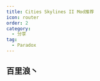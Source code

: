 ```yaml
---
title: Cities Skylines II Mod推荐
icon: router
order: 2
category:
  - 分享
tag:
  - Paradox
---
```


## 百里浪丶

<SiteInfo
  name="Achievement Enabler"
  desc=""
  url="https://mods.paradoxplaza.com/mods/75745/Windows"
  logo="https://modscontent.paradox-interactive.com/cities_skylines_2/382012ee-bf57-452b-867f-d3d98c26e260/content/cover.jpg?class=modsui_playsets_thumbnail"
  preview=""
/>

<SiteInfo
  name="Anarchy"
  desc="Anarchy 允许您将植被和道具重叠或放置在其他对象的边界内并靠近在一起。"
  url="https://mods.paradoxplaza.com/mods/74604/Windows"
  logo="https://modscontent.paradox-interactive.com/cities_skylines_2/25faeda9-b17e-4525-a08f-ba219ed13524/content/cover.jpg?class=modsui_playsets_thumbnail](https://modscontent.paradox-interactive.com/cities_skylines_2/25faeda9-b17e-4525-a08f-ba219ed13524/content/cover.jpg?class=modsui_playsets_thumbnail"
  preview="https://modscontent.paradox-interactive.com/cities_skylines_2/25faeda9-b17e-4525-a08f-ba219ed13524/content/screenshots/anarchyApartments.jpg?class=modsui_gallery_screenshot"
/>

<SiteInfo
  name="Asset Icon Library"
  desc="可以放置系统资产"
  url="https://mods.paradoxplaza.com/mods/79634/Windows"
  logo="https://modscontent.paradox-interactive.com/cities_skylines_2/6dadd334-90bf-4627-9f4f-7f08e594aa23/content/cover.jpg?class=modsui_playsets_thumbnail"
  preview="https://modscontent.paradox-interactive.com/cities_skylines_2/6dadd334-90bf-4627-9f4f-7f08e594aa23/content/screenshots/Screenshot01.png?class=modsui_gallery_screenshot"
/>

<SiteInfo
  name="Better Bulldozer"
  desc="可以拆除一些原本拆除不掉的东西"
  url="https://mods.paradoxplaza.com/mods/75250/Windows"
  logo="https://modscontent.paradox-interactive.com/cities_skylines_2/4bc89c5f-a15c-4b0e-b0fe-48094763c875/content/cover.jpg?class=modsui_playsets_thumbnail"
  preview=""
/>

<SiteInfo
  name="Bye Bye Homeless"
  desc=""
  url="https://mods.paradoxplaza.com/mods/84571/Windows"
  logo="https://modscontent.paradox-interactive.com/cities_skylines_2/26850b4c-7fe4-4939-8f6d-22657ab317fe/content/cover.jpg?class=modsui_playsets_thumbnail"
  preview=""
/>

<SiteInfo
  name="ctrlC"
  desc=""
  url="https://mods.paradoxplaza.com/mods/81925/Windows"
  logo="https://modscontent.paradox-interactive.com/cities_skylines_2/249efb56-2b53-4d41-ba99-3b7c486c3d04/content/cover.jpg?class=modsui_playsets_thumbnail"
  preview=""
/>

<SiteInfo
  name="City Services Rebalance"
  desc=""
  url="https://mods.paradoxplaza.com/mods/76583/Windows"
  logo="https://modscontent.paradox-interactive.com/cities_skylines_2/d6acde06-5ee1-4588-8daf-4f734dcd7237/content/cover.jpg?class=modsui_playsets_thumbnail"
  preview=""
/>

<SiteInfo
  name="Depot Capacity Changer"
  desc="此模块允许您从设置菜单中轻松更改中转站的车辆容量。允许您将容量增加多达 10 倍。"
  url="https://mods.paradoxplaza.com/mods/75684/Windows"
  logo="https://modscontent.paradox-interactive.com/cities_skylines_2/e729f2e3-c4ce-4f3e-ab5e-6a7240d63986/content/cover.jpg?class=modsui_playsets_thumbnail"
  preview=""
/>

<SiteInfo
  name="Extended Transport Manager  "
  desc=""
  url="https://mods.paradoxplaza.com/mods/74238/Windows"
  logo="https://modscontent.paradox-interactive.com/cities_skylines_2/51fe8bbc-c743-4faa-ac1a-b12f54d1deed/content/cover.jpg?class=modsui_playsets_thumbnail"
  preview=""
/>

<SiteInfo
  name="Extended Road Upgrades"
  desc="允许道路升级为隧道、高架、挡土墙、护堤模式，而不用事先调整地形"
  url="https://mods.paradoxplaza.com/mods/76971/Windows"
  logo="https://modscontent.paradox-interactive.com/cities_skylines_2/a037fb4b-d10a-4aa4-a0a3-78ae1f6e055d/content/cover.jpg?class=modsui_playsets_thumbnail"
  preview="https://modscontent.paradox-interactive.com/cities_skylines_2/a037fb4b-d10a-4aa4-a0a3-78ae1f6e055d/content/screenshots/Elevated.png?class=modsui_gallery_screenshot"
/>

<SiteInfo
  name="ExtraAssetsImporter"
  desc=""
  url="https://mods.paradoxplaza.com/mods/80529/Windows"
  logo="https://modscontent.paradox-interactive.com/cities_skylines_2/3a90fadb-3402-452d-a289-2fc3b0e55c92/content/cover.jpg?class=modsui_playsets_thumbnaill"
  preview="https://modscontent.paradox-interactive.com/cities_skylines_2/3a90fadb-3402-452d-a289-2fc3b0e55c92/content/screenshots/b127d050-3c88-11ef-9579-8dd8e85151c9_20240325210547_1.jpg?class=modsui_gallery_screenshot"
/>



<SiteInfo
  name="ExtraDetailingTools"
  desc=""
  url="https://mods.paradoxplaza.com/mods/80528/Windows"
  logo="https://modscontent.paradox-interactive.com/cities_skylines_2/c1fbb82f-c441-4ac3-a158-017170becdcf/content/cover.jpg?class=modsui_playsets_thumbnail"
  preview=""
/>

<SiteInfo
  name="ExtraLandscapingTools"
  desc="更方便改变地形"
  url="https://mods.paradoxplaza.com/mods/75728/Windows"
  logo="https://modscontent.paradox-interactive.com/cities_skylines_2/5cea649d-1637-4827-8221-fa8a33e32fa7/content/cover.jpg?class=modsui_playsets_thumbnail"
  preview="https://modscontent.paradox-interactive.com/cities_skylines_2/5cea649d-1637-4827-8221-fa8a33e32fa7/content/screenshots/ELT_LONG.png?class=modsui_gallery_screenshot"
/>

<SiteInfo
  name="Extra Networks and Areas"
  desc=""
  url="https://mods.paradoxplaza.com/mods/77175/Windows"
  logo="https://modscontent.paradox-interactive.com/cities_skylines_2/08345f93-0580-4c97-a2dc-2b2760386ad3/content/cover.jpg?class=modsui_playsets_thumbnail"
  preview=""
/>

<SiteInfo
  name="Extended Tooltip"
  desc=""
  url="https://mods.paradoxplaza.com/mods/78188/Windows"
  logo="https://modscontent.paradox-interactive.com/cities_skylines_2/8c36190a-3952-4038-818a-f0a3ad1a46e9/content/cover.jpg?class=modsui_playsets_thumbnail"
  preview=""
/>

<SiteInfo
  name="ExtraLib"
  desc="前置mod"
  url="https://mods.paradoxplaza.com/mods/75724/Windows"
  logo="https://modscontent.paradox-interactive.com/cities_skylines_2/b6d5e23c-388f-4c5a-b493-9f7742677331/content/cover.jpg?class=modsui_playsets_thumbnail"
  preview=""
/>

<SiteInfo
  name="Extra UI Screens"
  desc=""
  url="https://mods.paradoxplaza.com/mods/74151/Windows"
  logo="https://modscontent.paradox-interactive.com/cities_skylines_2/4b5c53de-8d28-4166-9525-4c80d37f8b59/content/cover.jpg?class=modsui_playsets_thumbnail"
  preview=""
/>

<SiteInfo
  name="First Person Camera Continued"
  desc=""
  url="https://mods.paradoxplaza.com/mods/79237/Windows"
  logo="https://modscontent.paradox-interactive.com/cities_skylines_2/59c18b15-472c-4554-bb90-21c6ba6d0652/content/cover.jpg?class=modsui_playsets_thumbnail"
  preview=""
/>

<SiteInfo
  name="Find It"
  desc=""
  url="https://mods.paradoxplaza.com/mods/77240/Windows"
  logo="https://modscontent.paradox-interactive.com/cities_skylines_2/d043c58f-ceb1-48c4-9b81-3720a276aafa/content/cover.jpg?class=modsui_playsets_thumbnail"
  preview=""
/>

<SiteInfo
  name="I18n EveryWhere"
  desc=""
  url="https://mods.paradoxplaza.com/mods/75426/Windows"
  logo="https://modscontent.paradox-interactive.com/cities_skylines_2/81daf11a-6357-4c05-ab92-cea0355e72ee/content/cover.jpg?class=modsui_playsets_thumbnail"
  preview="前置mod"
/>

<SiteInfo
  name="Line Tool"
  desc="连线工具，可以一长条拜访树木、摆件"
  url="https://mods.paradoxplaza.com/mods/75816/Windows"
  logo="https://modscontent.paradox-interactive.com/cities_skylines_2/df5c086a-81be-49cc-865c-cebcfe1c5da0/content/cover.jpg?class=modsui_playsets_thumbnail"
  preview="https://modscontent.paradox-interactive.com/cities_skylines_2/df5c086a-81be-49cc-865c-cebcfe1c5da0/content/screenshots/BuildingRow.jpg?class=modsui_gallery_screenshot"
/>

<SiteInfo
  name="Move It"
  desc="自由移动树木、道具、贴花、建筑物、表面、节点和线段曲线"
  url="https://mods.paradoxplaza.com/mods/74324/Windows"
  logo="https://modscontent.paradox-interactive.com/cities_skylines_2/a3b6b122-48f5-44e4-a15f-cc51839c3ff8/content/cover.jpg?class=modsui_playsets_thumbnail"
  preview="https://modscontent.paradox-interactive.com/cities_skylines_2/a3b6b122-48f5-44e4-a15f-cc51839c3ff8/content/screenshots/Mooose_A_Before.png?class=modsui_gallery_screenshot"
/>

<SiteInfo
  name="School Capacity Balancer"
  desc="此模组允许您根据学校的教育水平（小学、高中、学院和大学）轻松更改校舍的容量。"
  url="https://mods.paradoxplaza.com/mods/75190/Windows"
  logo="https://modscontent.paradox-interactive.com/cities_skylines_2/1cf7563e-c734-4cf0-9b98-e2726e1f5556/content/cover.jpg?class=modsui_playsets_thumbnail"
  preview=""
/>

<SiteInfo
  name="Skyve [BETA]"
  desc=""
  url="https://mods.paradoxplaza.com/mods/75804/Windows"
  logo="https://modscontent.paradox-interactive.com/cities_skylines_2/45fe8250-2815-4c0a-bb34-1f47918ba0de/content/cover.jpg?class=modsui_playsets_thumbnail"
  preview=""
/>

<SiteInfo
  name="Traffic"
  desc=""
  url="https://mods.paradoxplaza.com/mods/80095/Windows"
  logo="https://modscontent.paradox-interactive.com/cities_skylines_2/d9bdd734-8bcc-4834-b6b0-963b017b55e0/content/cover.jpg?class=modsui_playsets_thumbnail"
  preview=""
/>

<SiteInfo
  name="Tree Controller"
  desc="用于改变树木、灌木和植物的年龄、类型、颜色、生长和季节性行为的工具和系统。森林刷子。"
  url="https://mods.paradoxplaza.com/mods/75993/Windows"
  logo="https://modscontent.paradox-interactive.com/cities_skylines_2/84fc2c6d-2dbd-46aa-bdf9-b3cf89c3db4f/content/cover.jpg?class=modsui_playsets_thumbnail"
  preview="https://modscontent.paradox-interactive.com/cities_skylines_2/84fc2c6d-2dbd-46aa-bdf9-b3cf89c3db4f/content/screenshots/fall2.jpg?class=modsui_gallery_screenshot"
/>

<SiteInfo
  name="Unified Icon Library"
  desc="前置mod"
  url="https://mods.paradoxplaza.com/mods/74417/Windows"
  logo="https://modscontent.paradox-interactive.com/cities_skylines_2/de166ad1-26db-46b9-a3f0-c775293ae164/content/cover.jpg?class=modsui_playsets_thumbnail"
  preview=""
/>

<SiteInfo
  name="Water Features"
  desc="在游戏内放置、移除和编辑水源。湖泊、溪流、河流和海洋。"
  url="https://mods.paradoxplaza.com/mods/75613/Windows"
  logo="https://modscontent.paradox-interactive.com/cities_skylines_2/92ab8127-69cf-46c6-b68f-9f2536e5f041/content/cover.jpg?class=modsui_playsets_thumbnail"
  preview="https://modscontent.paradox-interactive.com/cities_skylines_2/92ab8127-69cf-46c6-b68f-9f2536e5f041/content/screenshots/waterFall.jpg?class=modsui_gallery_screenshot"
/>






